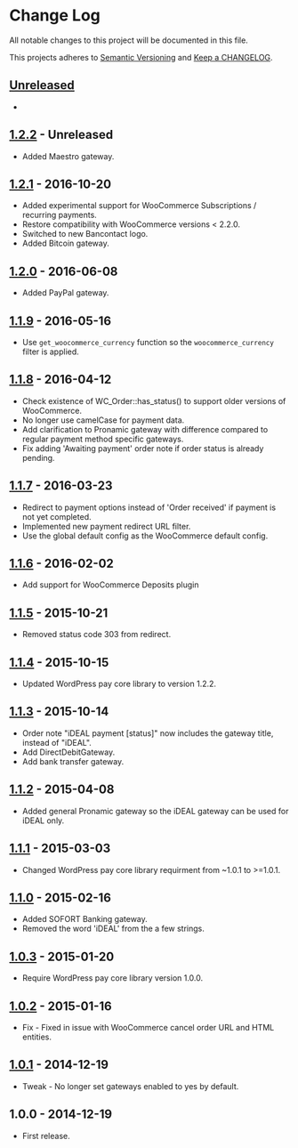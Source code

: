 # Change Log

All notable changes to this project will be documented in this file.

This projects adheres to [Semantic Versioning](http://semver.org/) and [Keep a CHANGELOG](http://keepachangelog.com/).

## [Unreleased][unreleased]
-

## [1.2.2] - Unreleased
- Added Maestro gateway.

## [1.2.1] - 2016-10-20
- Added experimental support for WooCommerce Subscriptions / recurring payments.
- Restore compatibility with WooCommerce versions < 2.2.0.
- Switched to new Bancontact logo.
- Added Bitcoin gateway.

## [1.2.0] - 2016-06-08
- Added PayPal gateway.

## [1.1.9] - 2016-05-16
- Use `get_woocommerce_currency` function so the `woocommerce_currency` filter is applied.

## [1.1.8] - 2016-04-12
- Check existence of WC_Order::has_status() to support older versions of WooCommerce.
- No longer use camelCase for payment data.
- Add clarification to Pronamic gateway with difference compared to regular payment method specific gateways.
- Fix adding 'Awaiting payment' order note if order status is already pending.

## [1.1.7] - 2016-03-23
- Redirect to payment options instead of 'Order received' if payment is not yet completed.
- Implemented new payment redirect URL filter.
- Use the global default config as the WooCommerce default config.

## [1.1.6] - 2016-02-02
- Add support for WooCommerce Deposits plugin

## [1.1.5] - 2015-10-21
- Removed status code 303 from redirect.

## [1.1.4] - 2015-10-15
- Updated WordPress pay core library to version 1.2.2.

## [1.1.3] - 2015-10-14
- Order note "iDEAL payment [status]" now includes the gateway title, instead of "iDEAL".
- Add DirectDebitGateway.
- Add bank transfer gateway.

## [1.1.2] - 2015-04-08
- Added general Pronamic gateway so the iDEAL gateway can be used for iDEAL only.

## [1.1.1] - 2015-03-03
- Changed WordPress pay core library requirment from ~1.0.1 to >=1.0.1.

## [1.1.0] - 2015-02-16
- Added SOFORT Banking gateway.
- Removed the word 'iDEAL' from the a few strings.

## [1.0.3] - 2015-01-20
- Require WordPress pay core library version 1.0.0.

## [1.0.2] - 2015-01-16
- Fix - Fixed in issue with WooCommerce cancel order URL and HTML entities.

## [1.0.1] - 2014-12-19
- Tweak - No longer set gateways enabled to yes by default.

## 1.0.0 - 2014-12-19
- First release.

[unreleased]: https://github.com/wp-pay-extensions/woocommerce/compare/1.2.2...HEAD
[1.2.2]: https://github.com/wp-pay-extensions/woocommerce/compare/1.2.1...1.2.2
[1.2.1]: https://github.com/wp-pay-extensions/woocommerce/compare/1.2.0...1.2.1
[1.2.0]: https://github.com/wp-pay-extensions/woocommerce/compare/1.1.9...1.2.0
[1.1.9]: https://github.com/wp-pay-extensions/woocommerce/compare/1.1.8...1.1.9
[1.1.8]: https://github.com/wp-pay-extensions/woocommerce/compare/1.1.7...1.1.8
[1.1.7]: https://github.com/wp-pay-extensions/woocommerce/compare/1.1.6...1.1.7
[1.1.6]: https://github.com/wp-pay-extensions/woocommerce/compare/1.1.5...1.1.6
[1.1.5]: https://github.com/wp-pay-extensions/woocommerce/compare/1.1.4...1.1.5
[1.1.4]: https://github.com/wp-pay-extensions/woocommerce/compare/1.1.3...1.1.4
[1.1.3]: https://github.com/wp-pay-extensions/woocommerce/compare/1.1.2...1.1.3
[1.1.2]: https://github.com/wp-pay-extensions/woocommerce/compare/1.1.1...1.1.2
[1.1.1]: https://github.com/wp-pay-extensions/woocommerce/compare/1.1.0...1.1.1
[1.1.0]: https://github.com/wp-pay-extensions/woocommerce/compare/1.0.3...1.1.0
[1.0.3]: https://github.com/wp-pay-extensions/woocommerce/compare/1.0.2...1.0.3
[1.0.2]: https://github.com/wp-pay-extensions/woocommerce/compare/1.0.1...1.0.2
[1.0.1]: https://github.com/wp-pay-extensions/woocommerce/compare/1.0.0...1.0.1
